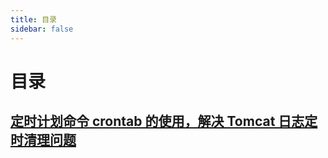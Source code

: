 ```yaml
---
title: 目录
sidebar: false
---
```

# 目录
## [定时计划命令 crontab 的使用，解决 Tomcat 日志定时清理问题](定时计划命令%20crontab%20的使用，解决%20Tomcat%20日志定时清理问题.html)
